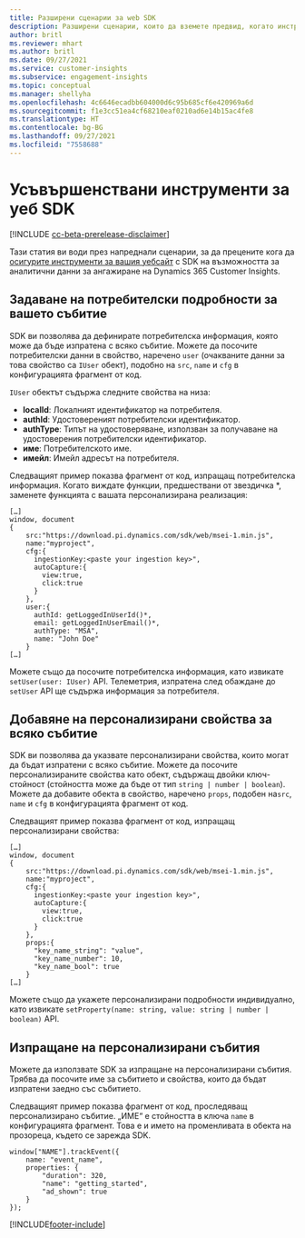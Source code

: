 ```yaml
---
title: Разширени сценарии за web SDK
description: Разширени сценарии, които да вземете предвид, когато инструментирате уебсайта си със SDK.
author: britl
ms.reviewer: mhart
ms.author: britl
ms.date: 09/27/2021
ms.service: customer-insights
ms.subservice: engagement-insights
ms.topic: conceptual
ms.manager: shellyha
ms.openlocfilehash: 4c6646ecadbb604000d6c95b685cf6e420969a6d
ms.sourcegitcommit: f1e3cc51ea4cf68210eaf0210ad6e14b15ac4fe8
ms.translationtype: HT
ms.contentlocale: bg-BG
ms.lasthandoff: 09/27/2021
ms.locfileid: "7558688"
---
```

# <a name="advanced-web-sdk-instrumentation"></a>Усъвършенствани инструменти за уеб SDK

[!INCLUDE [cc-beta-prerelease-disclaimer](includes/cc-beta-prerelease-disclaimer.md)]

Тази статия ви води през напреднали сценарии, за да прецените кога да [осигурите инструменти за вашия уебсайт](instrument-website.md) с SDK на възможността за аналитични данни за ангажиране на Dynamics 365 Customer Insights.

## <a name="setting-user-details-for-your-event"></a>Задаване на потребителски подробности за вашето събитие

SDK ви позволява да дефинирате потребителска информация, която може да бъде изпратена с всяко събитие. Можете да посочите потребителски данни в свойство, наречено `user` (очакваните данни за това свойство са `IUser` обект), подобно на `src`, `name` и `cfg` в конфигурацията фрагмент от код.

`IUser` обектът съдържа следните свойства на низа:

- **localId**: Локалният идентификатор на потребителя.
- **authId**: Удостовереният потребителски идентификатор.
- **authType**: Типът на удостоверяване, използван за получаване на удостоверения потребителски идентификатор.
- **име**: Потребителското име.
- **имейл**: Имейл адресът на потребителя.

Следващият пример показва фрагмент от код, изпращащ потребителска информация. Когато виждате функции, предшествани от звездичка *, заменете функцията с вашата персонализирана реализация:

```
[…]
window, document
{
    src:"https://download.pi.dynamics.com/sdk/web/msei-1.min.js",
    name:"myproject",
    cfg:{
      ingestionKey:<paste your ingestion key>",
      autoCapture:{
        view:true,
        click:true
      }
    },
    user:{
      authId: getLoggedInUserId()*,
      email: getLoggedInUserEmail()*,
      authType: "MSA",
      name: "John Doe"
    }
[…]
```

Можете също да посочите потребителска информация, като извикате `setUser(user: IUser)` API. Телеметрия, изпратена след обаждане до `setUser` API ще съдържа информация за потребителя.

## <a name="adding-custom-properties-for-each-event"></a>Добавяне на персонализирани свойства за всяко събитие

SDK ви позволява да указвате персонализирани свойства, които могат да бъдат изпратени с всяко събитие. Можете да посочите персонализираните свойства като обект, съдържащ двойки ключ-стойност (стойността може да бъде от тип `string | number | boolean`). Можете да добавите обекта в свойство, наречено `props`, подобен на`src`, `name` и `cfg` в конфигурацията фрагмент от код.

Следващият пример показва фрагмент от код, изпращащ персонализирани свойства:

```
[…]
window, document
{
    src:"https://download.pi.dynamics.com/sdk/web/msei-1.min.js",
    name:"myproject",
    cfg:{
      ingestionKey:<paste your ingestion key>",
      autoCapture:{
        view:true,
        click:true
      }
    },
    props:{
      "key_name_string": "value",
      "key_name_number": 10,
      "key_name_bool": true
    }
[…]
```

Можете също да укажете персонализирани подробности индивидуално, като извикате `setProperty(name: string, value: string | number | boolean)` API.

## <a name="sending-custom-events"></a>Изпращане на персонализирани събития

Можете да използвате SDK за изпращане на персонализирани събития. Трябва да посочите име за събитието и свойства, които да бъдат изпратени заедно със събитието.

Следващият пример показва фрагмент от код, проследяващ персонализирано събитие. „ИМЕ“ е стойността в ключа `name` в конфигурацията фрагмент. Това е и името на променливата в обекта на прозореца, където се зарежда SDK.

```
window["NAME"].trackEvent({
    name: "event_name",
    properties: {
        "duration": 320,
        "name": "getting_started",
        "ad_shown": true
    }
});
```


[!INCLUDE[footer-include](../includes/footer-banner.md)]
